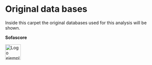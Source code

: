 # Original data bases #

Inside this carpet the original databases used for this analysis will be shown.

**Sofascore** 

<a href="https://www.sofascore.com/es/">
    <img src="https://play-lh.googleusercontent.com/ioue-6Mk6Gsin6zqeGilTVKlwk4sa8tZtzlsVDKYa3ZcvCjWgem-4noASh1Hms6GQAQ=w480-h960-rw" alt="Logo ejemplo" width="50" />
</a>


